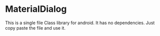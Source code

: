 # MaterialDialog
This is a single file Class library for android. It has no dependencies. Just copy paste the file and use it.
